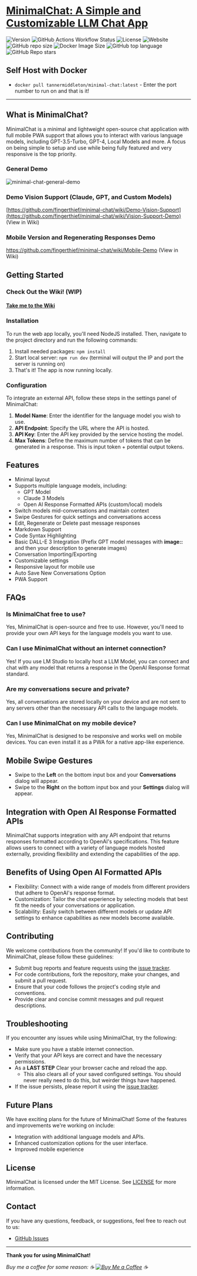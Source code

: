 # [**MinimalChat: A Simple and Customizable LLM Chat App**](https://minimalgpt.app)

![Version](https://img.shields.io/badge/version-5.1.6-blue)
![GitHub Actions Workflow Status](https://img.shields.io/github/actions/workflow/status/fingerthief/minimal-chat/firebase-hosting-merge.yml)
![License](https://img.shields.io/badge/license-MIT-green)
![Website](https://img.shields.io/website?url=https%3A%2F%2Fminimalgpt.app)
![GitHub repo size](https://img.shields.io/github/repo-size/fingerthief/minimal-chat)
![Docker Image Size](https://img.shields.io/docker/image-size/tannermiddleton/minimal-chat)
![GitHub top language](https://img.shields.io/github/languages/top/fingerthief/minimal-chat)
![GitHub Repo stars](https://img.shields.io/github/stars/fingerthief/minimal-chat)

## Self Host with Docker

- `docker pull tannermiddleton/minimal-chat:latest` - Enter the port number to run on and that is it!

---

## **What is MinimalChat?**

MinimalChat is a minimal and lightweight open-source chat application with full mobile PWA support that allows you to interact with various language models, including GPT-3.5-Turbo, GPT-4, Local Models and more. A focus on being simple to setup and use while being fully featured and very responsive is the top priority.

### General Demo

![minimal-chat-general-demo](https://github.com/fingerthief/minimal-chat/assets/2380471/a7e8ac7f-da77-4696-be12-a4619a0b8f68)

### Demo Vision Support (Claude, GPT, and Custom Models)

[https://github.com/fingerthief/minimal-chat/wiki/Demo-Vision-Support](https://github.com/fingerthief/minimal-chat/wiki/Vision-Support-Demo) (View in Wiki)

### Mobile Version and Regenerating Responses Demo

https://github.com/fingerthief/minimal-chat/wiki/Mobile-Demo (View in Wiki)

## **Getting Started**

### Check Out the Wiki! (WIP)

#### [Take me to the Wiki](https://github.com/fingerthief/minimal-chat/wiki)

### Installation

To run the web app locally, you'll need NodeJS installed. Then, navigate to the project directory and run the following commands:

1. Install needed packages: `npm install`
2. Start local server: `npm run dev` (terminal will output the IP and port the server is running on)
3. That's it! The app is now running locally.

### Configuration

To integrate an external API, follow these steps in the settings panel of MinimalChat:

1. **Model Name**: Enter the identifier for the language model you wish to use.
2. **API Endpoint**: Specify the URL where the API is hosted.
3. **API Key**: Enter the API key provided by the service hosting the model.
4. **Max Tokens**: Define the maximum number of tokens that can be generated in a response. This is input token + potential output tokens.

## **Features**

- Minimal layout
- Supports multiple language models, including:
  - GPT Model
  - Claude 3 Models
  - Open AI Response Formatted APIs (custom/local) models
- Switch models mid-conversations and maintain context
- Swipe Gestures for quick settings and conversations access
- Edit, Regenerate or Delete past message responses
- Markdown Support
- Code Syntax Highlighting
- Basic DALL-E 3 Integration (Prefix GPT model messages with **image::** and then your description to generate images)
- Conversation Importing/Exporting
- Customizable settings
- Responsive layout for mobile use
- Auto Save New Conversations Option
- PWA Support

## **FAQs**

### Is MinimalChat free to use?

Yes, MinimalChat is open-source and free to use. However, you'll need to provide your own API keys for the language models you want to use.

### Can I use MinimalChat without an internet connection?

Yes! If you use LM Studio to locally host a LLM Model, you can connect and chat with any model that returns a response in the OpenAI Response format standard.

### Are my conversations secure and private?

Yes, all conversations are stored locally on your device and are not sent to any servers other than the necessary API calls to the language models.

### Can I use MinimalChat on my mobile device?

Yes, MinimalChat is designed to be responsive and works well on mobile devices. You can even install it as a PWA for a native app-like experience.

## **Mobile Swipe Gestures**

- Swipe to the **Left** on the bottom input box and your **Conversations** dialog will appear.
- Swipe to the **Right** on the bottom input box and your **Settings** dialog will appear.

## **Integration with Open AI Response Formatted APIs**

MinimalChat supports integration with any API endpoint that returns responses formatted according to OpenAI's specifications. This feature allows users to connect with a variety of language models hosted externally, providing flexibility and extending the capabilities of the app.

## **Benefits of Using Open AI Formatted APIs**

- Flexibility: Connect with a wide range of models from different providers that adhere to OpenAI's response format.
- Customization: Tailor the chat experience by selecting models that best fit the needs of your conversations or application.
- Scalability: Easily switch between different models or update API settings to enhance capabilities as new models become available.

## **Contributing**

We welcome contributions from the community! If you'd like to contribute to MinimalChat, please follow these guidelines:

- Submit bug reports and feature requests using the [issue tracker](https://github.com/fingerthief/minimal-chat/issues).
- For code contributions, fork the repository, make your changes, and submit a pull request.
- Ensure that your code follows the project's coding style and conventions.
- Provide clear and concise commit messages and pull request descriptions.

## **Troubleshooting**

If you encounter any issues while using MinimalChat, try the following:

- Make sure you have a stable internet connection.
- Verify that your API keys are correct and have the necessary permissions.
- As a **LAST STEP** Clear your browser cache and reload the app.
  - This also clears all of your saved configured settings. You should never really need to do this, but weirder things have happened.
- If the issue persists, please report it using the [issue tracker](https://github.com/fingerthief/minimal-chat/issues).

## **Future Plans**

We have exciting plans for the future of MinimalChat! Some of the features and improvements we're working on include:

- Integration with additional language models and APIs.
- Enhanced customization options for the user interface.
- Improved mobile experience

## **License**

MinimalChat is licensed under the MIT License. See [LICENSE](LICENSE) for more information.

## **Contact**

If you have any questions, feedback, or suggestions, feel free to reach out to us:

- [GitHub Issues](https://github.com/fingerthief/minimal-chat/issues)

---

**Thank you for using MinimalChat!**

_Buy me a coffee for some reason: ☕️ [![Buy Me a Coffee](https://cdn.buymeacoffee.com/buttons/v2/default-yellow-btn.png)](https://buymeacoffee.com/fingerthief) ☕️_
